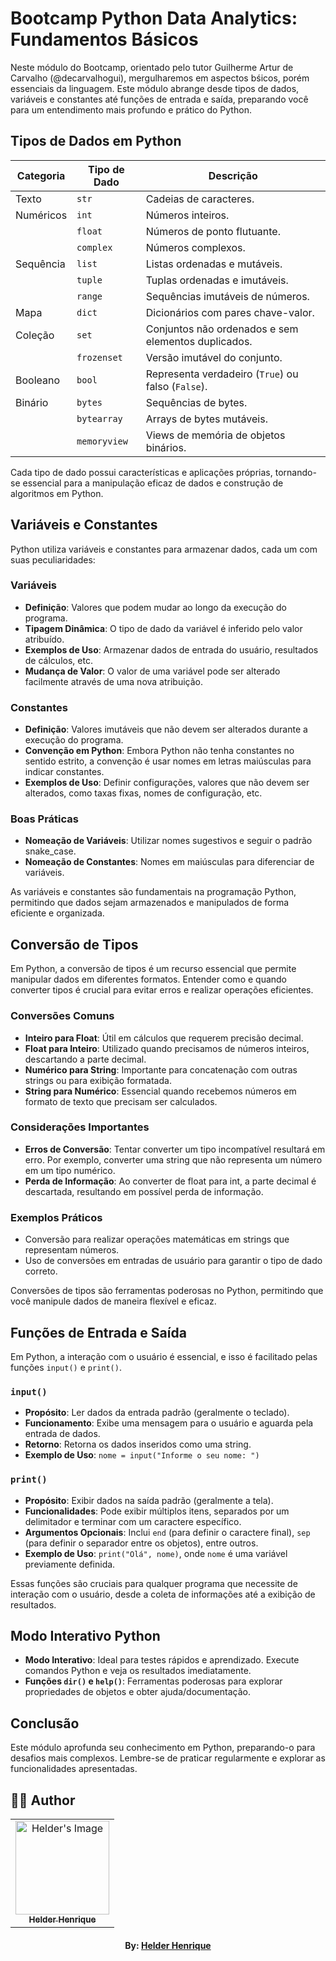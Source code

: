 # Bootcamp Python Data Analytics: Fundamentos Básicos

Neste módulo do Bootcamp, orientado pelo tutor Guilherme Artur de Carvalho (@decarvalhogui), mergulharemos em aspectos bśicos, porém essenciais da linguagem. Este módulo abrange desde tipos de dados, variáveis e constantes até funções de entrada e saída, preparando você para um entendimento mais profundo e prático do Python.

## Tipos de Dados em Python

| Categoria | Tipo de Dado | Descrição |
|-----------|--------------|-----------|
| Texto     | `str`        | Cadeias de caracteres. |
| Numéricos | `int`        | Números inteiros. |
|           | `float`      | Números de ponto flutuante. |
|           | `complex`    | Números complexos. |
| Sequência | `list`       | Listas ordenadas e mutáveis. |
|           | `tuple`      | Tuplas ordenadas e imutáveis. |
|           | `range`      | Sequências imutáveis de números. |
| Mapa      | `dict`       | Dicionários com pares chave-valor. |
| Coleção   | `set`        | Conjuntos não ordenados e sem elementos duplicados. |
|           | `frozenset`  | Versão imutável do conjunto. |
| Booleano  | `bool`       | Representa verdadeiro (`True`) ou falso (`False`). |
| Binário   | `bytes`      | Sequências de bytes. |
|           | `bytearray`  | Arrays de bytes mutáveis. |
|           | `memoryview` | Views de memória de objetos binários. |

Cada tipo de dado possui características e aplicações próprias, tornando-se essencial para a manipulação eficaz de dados e construção de algoritmos em Python.
## Variáveis e Constantes

Python utiliza variáveis e constantes para armazenar dados, cada um com suas peculiaridades:

### Variáveis
- **Definição**: Valores que podem mudar ao longo da execução do programa.
- **Tipagem Dinâmica**: O tipo de dado da variável é inferido pelo valor atribuído.
- **Exemplos de Uso**: Armazenar dados de entrada do usuário, resultados de cálculos, etc.
- **Mudança de Valor**: O valor de uma variável pode ser alterado facilmente através de uma nova atribuição.

### Constantes
- **Definição**: Valores imutáveis que não devem ser alterados durante a execução do programa.
- **Convenção em Python**: Embora Python não tenha constantes no sentido estrito, a convenção é usar nomes em letras maiúsculas para indicar constantes.
- **Exemplos de Uso**: Definir configurações, valores que não devem ser alterados, como taxas fixas, nomes de configuração, etc.

### Boas Práticas
- **Nomeação de Variáveis**: Utilizar nomes sugestivos e seguir o padrão snake_case.
- **Nomeação de Constantes**: Nomes em maiúsculas para diferenciar de variáveis.

As variáveis e constantes são fundamentais na programação Python, permitindo que dados sejam armazenados e manipulados de forma eficiente e organizada.

## Conversão de Tipos

Em Python, a conversão de tipos é um recurso essencial que permite manipular dados em diferentes formatos. Entender como e quando converter tipos é crucial para evitar erros e realizar operações eficientes.

### Conversões Comuns

- **Inteiro para Float**: Útil em cálculos que requerem precisão decimal.
- **Float para Inteiro**: Utilizado quando precisamos de números inteiros, descartando a parte decimal.
- **Numérico para String**: Importante para concatenação com outras strings ou para exibição formatada.
- **String para Numérico**: Essencial quando recebemos números em formato de texto que precisam ser calculados.

### Considerações Importantes

- **Erros de Conversão**: Tentar converter um tipo incompatível resultará em erro. Por exemplo, converter uma string que não representa um número em um tipo numérico.
- **Perda de Informação**: Ao converter de float para int, a parte decimal é descartada, resultando em possível perda de informação.

### Exemplos Práticos

- Conversão para realizar operações matemáticas em strings que representam números.
- Uso de conversões em entradas de usuário para garantir o tipo de dado correto.

Conversões de tipos são ferramentas poderosas no Python, permitindo que você manipule dados de maneira flexível e eficaz.

## Funções de Entrada e Saída

Em Python, a interação com o usuário é essencial, e isso é facilitado pelas funções `input()` e `print()`.

### `input()`
- **Propósito**: Ler dados da entrada padrão (geralmente o teclado).
- **Funcionamento**: Exibe uma mensagem para o usuário e aguarda pela entrada de dados.
- **Retorno**: Retorna os dados inseridos como uma string.
- **Exemplo de Uso**: `nome = input("Informe o seu nome: ")`

### `print()`
- **Propósito**: Exibir dados na saída padrão (geralmente a tela).
- **Funcionalidades**: Pode exibir múltiplos itens, separados por um delimitador e terminar com um caractere específico.
- **Argumentos Opcionais**: Inclui `end` (para definir o caractere final), `sep` (para definir o separador entre os objetos), entre outros.
- **Exemplo de Uso**: `print("Olá", nome)`, onde `nome` é uma variável previamente definida.

Essas funções são cruciais para qualquer programa que necessite de interação com o usuário, desde a coleta de informações até a exibição de resultados.

## Modo Interativo Python

- **Modo Interativo**: Ideal para testes rápidos e aprendizado. Execute comandos Python e veja os resultados imediatamente.
- **Funções `dir()` e `help()`**: Ferramentas poderosas para explorar propriedades de objetos e obter ajuda/documentação.

## Conclusão

Este módulo aprofunda seu conhecimento em Python, preparando-o para desafios mais complexos. Lembre-se de praticar regularmente e explorar as funcionalidades apresentadas.


## 👨‍💻 Author

<table align="center">
    <tr>
        <td align="center">
            <a href="https://github.com/theHprogrammer">
                <img src="https://avatars.githubusercontent.com/u/79870881?v=4" width="150px;" alt="Helder's Image" />
                <br />
                <sub><b>Helder Henrique</b></sub>
            </a>
        </td>    
    </tr>
</table>
<h4 align="center">
   By: <a href="https://www.linkedin.com/in/theHprogrammer/" target="_blank"> Helder Henrique </a>
</h4>

